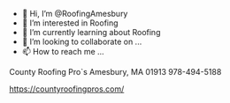 - 👋 Hi, I’m @RoofingAmesbury
- 👀 I’m interested in Roofing
- 🌱 I’m currently learning about Roofing
- 💞️ I’m looking to collaborate on ...
- 📫 How to reach me ...

County Roofing Pro`s
Amesbury, MA 01913
978-494-5188

https://countyroofingpros.com/

